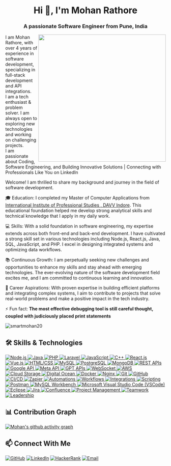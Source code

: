 <h1 align="center">Hi 👋, I'm Mohan Rathore</h1>
<h3 align="center">A passionate Software Engineer from Pune, India</h3>

<img align="right" width="400" src="https://user-images.githubusercontent.com/55389276/140866485-8fb1c876-9a8f-4d6a-98dc-08c4981eaf70.gif"/>

I am Mohan Rathore, with over 4 years of experience in software development, specializing in full-stack development and API integrations.
<br/>
I am a tech enthusiast & problem solver. I am always open to exploring new technologies and working on challenging projects.
<br/>
I am passionate about Coding, Software Engineering, and Building Innovative Solutions | Connecting with Professionals Like You on LinkedIn

Welcome! I am thrilled to share my background and journey in the field of software development.

🎓 Education: I completed my Master of Computer Applications from [International Institute of Professional Studies , DAVV Indore](http://iips.edu.in/). This educational foundation helped me develop strong analytical skills and technical knowledge that I apply in my daily work.

💻 Skills: With a solid foundation in software engineering, my expertise extends across both front-end and back-end development. I have cultivated a strong skill set in various technologies including Node.js, React.js, Java, SQL, JavaScript, and PHP. I excel in designing integrated systems and optimizing data workflows.

📚 Continuous Growth: I am perpetually seeking new challenges and opportunities to enhance my skills and stay ahead with emerging technologies. The ever-evolving nature of the software development field excites me, and I am committed to continuous learning and innovation.

🚀 Career Aspirations: With proven expertise in building efficient platforms and integrating complex systems, I aim to contribute to projects that solve real-world problems and make a positive impact in the tech industry.

⚡ Fun fact: **The most effective debugging tool is still careful thought, coupled with judiciously placed print statements**

<p align="left"> <img src="https://komarev.com/ghpvc/?username=smartmohan20&label=Profile%20views&color=0e75b6&style=flat" alt="smartmohan20" /> </p>

## 🛠️ Skills & Technologies

<p align="left">
  <!-- Backend Technologies -->
  <a href="https://nodejs.org/en" target="_blank">
    <img src="https://img.shields.io/badge/Node.js-339933?style=flat-square&logo=node.js&logoColor=white" alt="Node.js">
  </a>
  <a href="https://www.java.com/" target="_blank">
    <img src="https://img.shields.io/badge/Java-007396?style=flat-square&logo=java&logoColor=white" alt="Java">
  </a>
  <a href="https://www.php.net/" target="_blank">
    <img src="https://img.shields.io/badge/PHP-777BB4?style=flat-square&logo=php&logoColor=white" alt="PHP">
  </a>
  <a href="https://laravel.com/" target="_blank">
    <img src="https://img.shields.io/badge/Laravel-FF2D20?style=flat-square&logo=laravel&logoColor=white" alt="Laravel">
  </a>
  
  <!-- Core Programming Languages -->
  <a href="https://www.javascript.com/" target="_blank">
    <img src="https://img.shields.io/badge/JavaScript-F7DF1E?style=flat-square&logo=javascript&logoColor=black" alt="JavaScript">
  </a>
  <a href="https://isocpp.org/" target="_blank">
    <img src="https://img.shields.io/badge/C++-00599C?style=flat-square&logo=c%2B%2B&logoColor=white" alt="C++">
  </a>

  <!-- Front-End Technologies (Limited) -->
  <a href="https://reactjs.org/" target="_blank">
    <img src="https://img.shields.io/badge/React.js-61DAFB?style=flat-square&logo=react&logoColor=white" alt="React.js">
  </a>
  <a href="https://vuejs.org/" target="_blank">
    <img src="https://img.shields.io/badge/Vue.js-4FC08D?style=flat-square&logo=vue.js&logoColor=white" alt="Vue.js">
  </a>
  <a href="https://html.spec.whatwg.org/" target="_blank">
    <img src="https://img.shields.io/badge/HTML%2FCSS-E34F26?style=flat-square&logo=html5&logoColor=white" alt="HTML/CSS">
  </a>
  
  <!-- Databases -->
  <a href="https://www.mysql.com/" target="_blank">
    <img src="https://img.shields.io/badge/MySQL-4479A1?style=flat-square&logo=mysql&logoColor=white" alt="MySQL">
  </a>
  <a href="https://www.postgresql.org/" target="_blank">
    <img src="https://img.shields.io/badge/PostgreSQL-336791?style=flat-square&logo=postgresql&logoColor=white" alt="PostgreSQL">
  </a>
  <a href="https://www.mongodb.com/" target="_blank">
    <img src="https://img.shields.io/badge/MongoDB-47A248?style=flat-square&logo=mongodb&logoColor=white" alt="MongoDB">
  </a>
  
  <!-- API & Integration -->
  <a href="https://restfulapi.net/" target="_blank">
    <img src="https://img.shields.io/badge/REST%20APIs-009688?style=flat-square&logo=rest&logoColor=white" alt="REST APIs">
  </a>
  <a href="https://developers.google.com/" target="_blank">
    <img src="https://img.shields.io/badge/Google_API-4285F4?style=flat-square&logo=google&logoColor=white" alt="Google API">
  </a>
  <a href="https://developers.facebook.com/" target="_blank">
    <img src="https://img.shields.io/badge/Meta_API-0668E1?style=flat-square&logo=meta&logoColor=white" alt="Meta API">
  </a>
  <a href="https://openai.com/blog/openai-api" target="_blank">
    <img src="https://img.shields.io/badge/GPT_APIs-412991?style=flat-square&logo=openai&logoColor=white" alt="GPT APIs">
  </a>
  <a href="https://developer.mozilla.org/en-US/docs/Web/API/WebSockets_API" target="_blank">
    <img src="https://img.shields.io/badge/WebSocket-010101?style=flat-square&logo=socket.io&logoColor=white" alt="WebSocket">
  </a>
  
  <!-- Cloud & DevOps -->
  <a href="https://aws.amazon.com/" target="_blank">
    <img src="https://img.shields.io/badge/AWS-232F3E?style=flat-square&logo=amazonaws&logoColor=white" alt="AWS">
  </a>
  <a href="https://aws.amazon.com/s3/" target="_blank">
    <img src="https://img.shields.io/badge/Cloud_Storage-569A31?style=flat-square&logo=amazons3&logoColor=white" alt="Cloud Storage">
  </a>
  <a href="https://www.digitalocean.com/" target="_blank">
    <img src="https://img.shields.io/badge/Digital_Ocean-0080FF?style=flat-square&logo=digitalocean&logoColor=white" alt="Digital Ocean">
  </a>
  <a href="https://www.docker.com/" target="_blank">
    <img src="https://img.shields.io/badge/Docker-2496ED?style=flat-square&logo=docker&logoColor=white" alt="Docker">
  </a>
  <a href="https://nginx.org/" target="_blank">
    <img src="https://img.shields.io/badge/Nginx-009639?style=flat-square&logo=nginx&logoColor=white" alt="Nginx">
  </a>
  
  <!-- Version Control & CI/CD -->
  <a href="https://git-scm.com/" target="_blank">
    <img src="https://img.shields.io/badge/Git-F05032?style=flat-square&logo=git&logoColor=white" alt="Git">
  </a>
  <a href="https://github.com/" target="_blank">
    <img src="https://img.shields.io/badge/GitHub-181717?style=flat-square&logo=github&logoColor=white" alt="GitHub">
  </a>
  <a href="https://github.com/features/actions" target="_blank">
    <img src="https://img.shields.io/badge/CI%2FCD-2088FF?style=flat-square&logo=githubactions&logoColor=white" alt="CI/CD">
  </a>
  
  <!-- Automation Tools -->
  <a href="https://zapier.com/" target="_blank">
    <img src="https://img.shields.io/badge/Zapier-FF4A00?style=flat-square&logo=zapier&logoColor=white" alt="Zapier">
  </a>
  <a href="https://automationanywhere.com/" target="_blank">
    <img src="https://img.shields.io/badge/Automations-3776AB?style=flat-square&logo=probot&logoColor=white" alt="Automations">
  </a>
  <a href="https://workflow.is/" target="_blank">
    <img src="https://img.shields.io/badge/Workflows-4285F4?style=flat-square&logo=apachearrow&logoColor=white" alt="Workflows">
  </a>
  <a href="https://ifttt.com/" target="_blank">
    <img src="https://img.shields.io/badge/Integrations-000000?style=flat-square&logo=ifttt&logoColor=white" alt="Integrations">
  </a>
  <a href="https://www.gnu.org/software/bash/" target="_blank">
    <img src="https://img.shields.io/badge/Scripting-4EAA25?style=flat-square&logo=gnubash&logoColor=white" alt="Scripting">
  </a>
  
  <!-- Development Tools -->
  <a href="https://www.postman.com/" target="_blank">
    <img src="https://img.shields.io/badge/Postman-FF6C37?style=flat-square&logo=postman&logoColor=white" alt="Postman">
  </a>
  <a href="https://www.mysql.com/" target="_blank">
    <img src="https://img.shields.io/badge/MySQL%20Workbench-4479A1?style=flat-square&logo=mysql&logoColor=white" alt="MySQL Workbench">
  </a>
  <a href="https://code.visualstudio.com/" target="_blank">
    <img src="https://img.shields.io/badge/Microsoft%20Visual%20Studio%20Code-007ACC?style=flat-square&logo=visual-studio-code&logoColor=white" alt="Microsoft Visual Studio Code (VSCode)">
  </a>
  <a href="https://www.eclipse.org/" target="_blank">
    <img src="https://img.shields.io/badge/Eclipse-2C2255?style=flat-square&logo=eclipse&logoColor=white" alt="Eclipse">
  </a>
  
  <!-- Project Management -->
  <a href="https://www.atlassian.com/software/jira" target="_blank">
    <img src="https://img.shields.io/badge/Jira-0052CC?style=flat-square&logo=jira&logoColor=white" alt="Jira">
  </a>
  <a href="https://www.atlassian.com/software/confluence" target="_blank">
    <img src="https://img.shields.io/badge/Confluence-172B4D?style=flat-square&logo=confluence&logoColor=white" alt="Confluence">
  </a>
  
  <!-- Soft Skills -->
  <a href="#" target="_blank">
    <img src="https://img.shields.io/badge/Project_Management-0052CC?style=flat-square&logo=jira&logoColor=white" alt="Project Management">
  </a>
  <a href="#" target="_blank">
    <img src="https://img.shields.io/badge/Teamwork-0078D4?style=flat-square&logo=microsoftteams&logoColor=white" alt="Teamwork">
  </a>
  <a href="#" target="_blank">
    <img src="https://img.shields.io/badge/Leadership-4285F4?style=flat-square&logo=googlecloud&logoColor=white" alt="Leadership">
  </a>
</p>

## 📊 Contribution Graph

[![Mohan's github activity graph](https://github-readme-activity-graph.vercel.app/graph?username=smartmohan20&bg_color=000000&color=fafafa&line=e2dfdf&point=16e212&area=true&hide_border=true)](https://github.com/smartmohan20/github-readme-activity-graph)

## 📫 Connect With Me

<a href="https://github.com/smartmohan20/" target="_blank"><img src="https://img.shields.io/badge/GitHub-181717?style=flat-square&logo=github&logoColor=white" alt="GitHub"></a>
<a href="https://www.linkedin.com/in/smartmohan20/" target="_blank"><img src="https://img.shields.io/badge/LinkedIn-0A66C2?style=flat-square&logo=linkedin&logoColor=white" alt="LinkedIn"></a>
<a href="https://www.hackerrank.com/profile/smartmohan20" target="_blank"><img src="https://img.shields.io/badge/HackerRank-00EA64?style=flat-square&logo=hackerrank&logoColor=white" alt="HackerRank"></a>
<a href="mailto:career.smartmohan@gmail.com" target="_blank"><img src="https://img.shields.io/badge/Email-EA4335?style=flat-square&logo=gmail&logoColor=white" alt="Email"></a>


